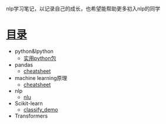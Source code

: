 nlp学习笔记，以记录自己的成长，也希望能帮助更多初入nlp的同学

# [目录](README.md)
* python&Ipython
  * [实用python包](./python&IPython/python日常实用工具包.ipynb)
* pandas
  * [cheatsheet](./pandas/pandas.ipynb)
* machine learning原理
  * [cheatsheet](./MachineLearning/cheatsheet.md)
* nlp
  * [nlu](./nlp/nlu.md)
* Scikit-learn
  * [classify_demo](./Scikit-learn/ClassifyDemo.py)
* Transformers
